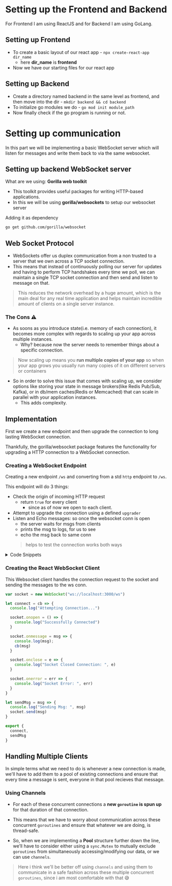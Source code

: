 # Setting up the Frontend and Backend

For Frontend I am using ReactJS and for Backend I am using GoLang.

## Setting up Frontend

- To create a basic layout of our react app - `npx create-react-app dir_name`
  - here **dir_name** is **frontend**
- Now we have our starting files for our react app

## Setting up Backend

- Create a directory named backend in the same level as frontend, and then move into the dir - `mkdir backend && cd backend`
- To initialize go modules we do - `go mod init module_path`
- Now finally check if the go program is running or not.

# Setting up communication

In this part we will be implementing a basic WebSocket server which will listen for messages and write them back to via the same websocket.

## Setting up backend WebSocket server

What are we using: **Gorilla web toolkit**
- This toolkit provides useful packages for writing HTTP-based applications.
- In this we will be using **gorilla/websockets** to setup our websocket server

Adding it as dependency
```bash
go get github.com/gorilla/websocket
```

## Web Socket Protocol 

- WebSockets offer us duplex communication from a non trusted to a server that we own across a TCP socket connection. 
- This means that instead of continuously polling our server for updates and having to perform TCP handshakes every time we poll, we can maintain a single TCP socket connection and then send and listen to message on that.

> This reduces the network overhead by a huge amount, which is the main deal for any real time application and helps maintain incredible amount of clients on a single server instance.

### The Cons ⚠️

- As soons as you introduce state(i.e. memory of each connection), it becomes more complex with regards to scaling up your app across multiple instances.
  - Why? because now the server needs to remember things about a specific connection.

> Now scaling up means you **run multiple copies of your app** so when your app grows you usually run many copies of it on different servers or containers

- So in order to solve this issue that comes with scaling up, we consider options like storing your state in message brokers(like Redis Pub/Sub, Kafka), or in db/mem caches(Redis or Memcached) that can scale in parallel with your application instances.
  - This adds complexity.

## Implementation 

First we create a new endpoint and then upgrade the connection to long lasting WebSocket connection.

Thankfully, the gorilla/websocket package features the functionality for upgrading a HTTP connection to a WebSocket connection.

### Creating a WebSocket Endpoint

Creating a new endpoint `/ws` and converting from a std `http` endpoint to `/ws`.

This endpoint will do 3 things: 
- Check the origin of incoming HTTP request
  - return `true` for every client
    - since as of now we open to each client.
- Attempt to upgrade the connection using a defined `upgrader`
- Listen and Echo messages: so once the websocket conn is open
  - the server waits for msgs from clients
  - prints the msg to logs, for us to see
  - echo the msg back to same conn
  > helps to test the connection works both ways

<details>
<summary>Code Snippets</summary>
  
### Websocket upgrader

```go
// This is like the handshake in WebSockets, and
// in Go we specifically use this to turn a normal HTTP req to a websocket conn
var upgrader = websocket.Upgrader{ 
  // Reading and writing buffer sizes
  ReadBufferSize: 1024,
  WriteBufferSize: 1024,
  
  // Allow all client to connect for now
  // Similar to CORS in Node.js -- how you'd allow react(localhost:5000 in this case) to talk to your backend
  CheckOrigin: func(r *http.Request) bool { return true },
}

```

### To handle the websocket connection

```go
// The function that handles requests to /ws route
func serveWs(w http.ResponseWriter, r *http.Request) {
  // this is where we finally use tht upgrader to upgrade the conn
  ws, err := upgrader.Upgrade(w, r, nil)
  // Handles the error

  // start listening for messages on the websocket conn using reader
  reader(ws)
}
```

### Reader: one that reads every msg to ws conn and echos it back

```go
func Reader(conn *websocket.Conn) {
  for {
    // Read a message from the WebSocket
    messageType, p, err := conn.ReadMessage()
    if err != nil {
      log.Println(err)
      return
    }
    
    // Print the message we received
    fmt.Println(string(p))

    // Echo the message back to the same connection
    if err := conn.WriteMessage(messageType, p); err != nil {
      log.Println(err)
      return
    }
  }
}
```

</details>


### Creating the React WebSocket Client

This Websocket client handles the connection request to the socket and sending the messages to the ws conn.

```js
var socket = new WebSocket("ws://localhost:3000/ws")

let connect = cb => {
  console.log("Attempting Connection...")

  socket.onopen = () => {
    console.log("Successfully Connected")
  }

  socket.onmessage = msg => {
    console.log(msg);
    cb(msg)
  }

  socket.onclose = e => {
    console.log("Socket Closed Connection: ", e)
  }

  socket.onerror = err => {
    console.log("Socket Error: ", err)
  }
}

let sendMsg = msg => {
  console.log("Sending Msg: ", msg)
  socket.send(msg)
}

export {
  connect, 
  sendMsg
}
```

## Handling Multiple Clients

In simple terms what we need to do is whenever a new connection is made, we'll have to add them to a pool of existing connections and ensure that every time a message is sent, everyone in that pool recieves that message.

### Using Channels 

- For each of these concurrent connections a **new `goroutine` is spun up** for that duration of that connection. 

- This means that we have to worry about communication across these concurrent `goroutines` and ensure that whatever we are doing, is thread-safe. 

- So, when we are implementing a **Pool** structure further down the line, we’ll have to consider either using a `sync.Mutex` to mutually exclude `goroutines` from simultaneously accessing/modifying our data, or we can use `channels`.

> Here i think we'll be better off using `channels` and using them to communicate in a safe fashion across these multiple concurrent `goroutines`, since i am most comfortable with that 😅


